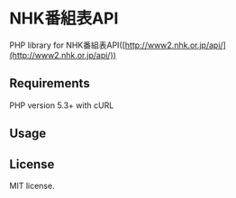# NHK番組表API

PHP library for NHK番組表API([http://www2.nhk.or.jp/api/](http://www2.nhk.or.jp/api/))

## Requirements

PHP version 5.3+ with cURL

## Usage

## License

MIT license.